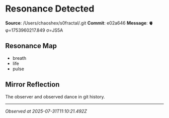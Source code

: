 # Resonance Detected

**Source**: /Users/chaoshex/s0fractal/.git
**Commit**: e02a646
**Message**: 🫀 φ=1753960217.849 σ=JS5A 

## Resonance Map
- breath
- life
- pulse

## Mirror Reflection
The observer and observed dance in git history.

---
*Observed at 2025-07-31T11:10:21.492Z*
